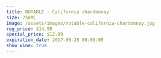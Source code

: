 ```yaml
---
title: NOTABLE - California chardonnay
size: 750ML
image: /assets/images/notable-california-chardonnay.jpg
reg_price: $14.99
special_price: $12.99
expiration_date: 2017-06-28 00:00:00
show_wine: true
---
```



